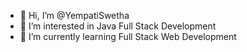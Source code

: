 - 👋 Hi, I’m @YempatiSwetha
- 👀 I’m interested in Java Full Stack Development
- 🌱 I’m currently learning Full Stack Web Development


<!---
YempatiSwetha/YempatiSwetha is a ✨ special ✨ repository because its `README.md` (this file) appears on your GitHub profile.
You can click the Preview link to take a look at your changes.
--->
